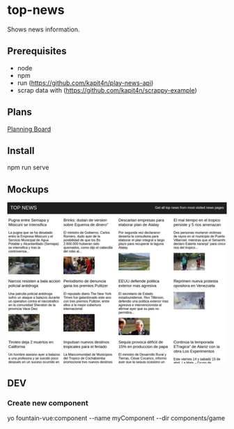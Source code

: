 # top-news
Shows news information.

## Prerequisites
* node
* npm
* run (https://github.com/kapit4n/play-news-api)
* scrap data with (https://github.com/kapit4n/scrappy-example)

## Plans
[Planning Board](https://github.com/kapit4n/top-news/projects/1)

## Install
npm run serve

## Mockups
![Top News](https://github.com/kapit4n/top-news/raw/master/mockups/top_news.png)

## DEV
### Create new component
yo fountain-vue:component --name myComponent --dir components/game

